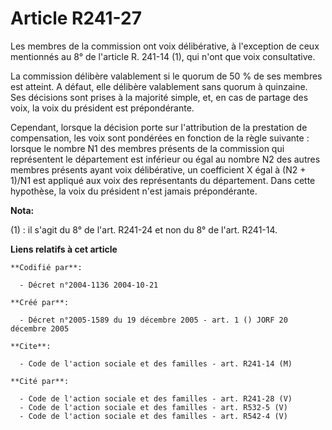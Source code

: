 # Article R241-27

Les membres de la commission ont voix délibérative, à l'exception de ceux mentionnés au 8° de l'article R. 241-14 (1), qui
n'ont que voix consultative.

La commission délibère valablement si le quorum de 50 % de ses membres est atteint. A défaut, elle délibère valablement sans
quorum à quinzaine. Ses décisions sont prises à la majorité simple, et, en cas de partage des voix, la voix du président est
prépondérante.

Cependant, lorsque la décision porte sur l'attribution de la prestation de compensation, les voix sont pondérées en fonction
de la règle suivante : lorsque le nombre N1 des membres présents de la commission qui représentent le département est
inférieur ou égal au nombre N2 des autres membres présents ayant voix délibérative, un coefficient X égal à (N2 + 1)/N1 est
appliqué aux voix des représentants du département. Dans cette hypothèse, la voix du président n'est jamais prépondérante.

**Nota:**

(1) : il s'agit du 8° de l'art. R241-24 et non du 8° de l'art. R241-14.

**Liens relatifs à cet article**

	**Codifié par**:

	  - Décret n°2004-1136 2004-10-21

	**Créé par**:

	  - Décret n°2005-1589 du 19 décembre 2005 - art. 1 () JORF 20 décembre 2005

	**Cite**:

	  - Code de l'action sociale et des familles - art. R241-14 (M)

	**Cité par**:

	  - Code de l'action sociale et des familles - art. R241-28 (V)
	  - Code de l'action sociale et des familles - art. R532-5 (V)
	  - Code de l'action sociale et des familles - art. R542-4 (V)
